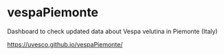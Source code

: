# vespaPiemonte
Dashboard to check updated data about Vespa velutina in Piemonte (Italy)

https://uvesco.github.io/vespaPiemonte/
